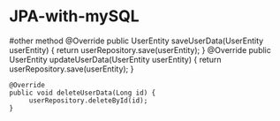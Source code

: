 # JPA-with-mySQL
#other method
@Override
    public UserEntity saveUserData(UserEntity userEntity) {
     return userRepository.save(userEntity);
    }
 @Override
    public UserEntity updateUserData(UserEntity userEntity) {
        return userRepository.save(userEntity);
    }

    @Override
    public void deleteUserData(Long id) {
         userRepository.deleteById(id);
    }

